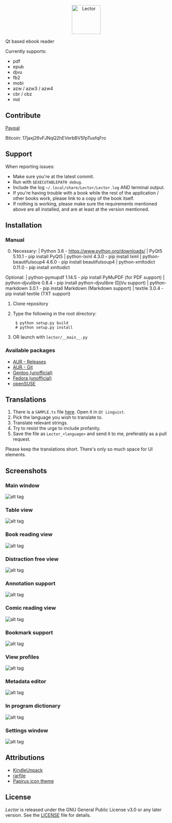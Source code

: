 <p align="center"><img src="lector/resources/raw/logo/logotype_horizontal.svg" alt="Lector" height="90px"></p>

Qt based ebook reader

Currently supports:
* pdf
* epub
* djvu
* fb2
* mobi
* azw / azw3 / azw4
* cbr / cbz
* md

## Contribute
[Paypal](https://www.paypal.me/supportlector)

Bitcoin: 17jaxj26vFJNqQ2hEVerbBV5fpTusfqFro




## Support
When reporting issues:
* Make sure you're at the latest commit.
* Run with `$EXECUTABLEPATH debug`.
* Include the log `~/.local/share/Lector/Lector.log` AND terminal output.
* If you're having trouble with a book while the rest of the application / other books work, please link to a copy of the book itself.
* If nothing is working, please make sure the requirements mentioned above are all installed, and are at least at the version mentioned.

## Installation
### Manual
0. Necessary:
| Python  3.6   -  https://www.python.org/downloads/
| PyQt5  5.10.1  - pip install PyQt5
| python-lxml  4.3.0  -  pip install lxml
| python-beautifulsoup4 4.6.0 - pip install beautifulsoup4 
| python-xmltodict 0.11.0  -  pip install xmltodict
  
  Optional:
| python-pymupdf 1.14.5  -  pip install PyMuPDF (for PDF support)
| python-djvulibre  0.8.4 - pip install python-djvulibre (DjVu support)
| python-markdown 3.0.1 - pip install Markdown (Markdown support)
| textile 3.0.4 - pip install textile (TXT support)

1. Clone repository
2. Type the following in the root directory:

        $ python setup.py build
        # python setup.py install
3. OR launch with `lector/__main__.py`

### Available packages
* [AUR - Releases](https://aur.archlinux.org/packages/lector/)
* [AUR - Git](https://aur.archlinux.org/packages/lector-git/)
* [Gentoo (unofficial)](https://bitbucket.org/szymonsz/gen2-overlay/src/master/app-text/lector/)
* [Fedora (unofficial)](https://copr.fedorainfracloud.org/coprs/bugzy/lector/)
* [openSUSE](https://software.opensuse.org/package/lector)

## Translations
1. There is a `SAMPLE.ts` file [here](https://github.com/BasioMeusPuga/Lector/tree/master/lector/resources/translations). Open it in `Qt Linguist`.
2. Pick the language you wish to translate to.
3. Translate relevant strings.
4. Try to resist the urge to include profanity.
5. Save the file as `Lector_<language>` and send it to me, preferably as a pull request.

Please keep the translations short. There's only so much space for UI elements.

## Screenshots

### Main window
![alt tag](https://i.imgur.com/516hRkS.png)

### Table view
![alt tag](https://i.imgur.com/o9An7AR.png)

### Book reading view
![alt tag](https://i.imgur.com/ITG63Fc.png)

### Distraction free view
![alt tag](https://i.imgur.com/g8Ltupy.png)

### Annotation support
![alt tag](https://i.imgur.com/gLK29F4.png)

### Comic reading view
![alt tag](https://i.imgur.com/rvvTQCM.png)

### Bookmark support
![alt tag](https://i.imgur.com/Y7qoU8m.png)

### View profiles
![alt tag](https://i.imgur.com/awE2q2K.png)

### Metadata editor
![alt tag](https://i.imgur.com/0CDpNO8.png)

### In program dictionary
![alt tag](https://i.imgur.com/RF72m2h.png)

### Settings window
![alt tag](https://i.imgur.com/l6zJXaH.png)

## Attributions
* [KindleUnpack](https://github.com/kevinhendricks/KindleUnpack)
* [rarfile](https://github.com/markokr/rarfile)
* [Papirus icon theme](https://github.com/PapirusDevelopmentTeam/papirus-icon-theme)

## License
_Lector_ is released under the GNU General Public License v3.0 or any later version.
See the [LICENSE](LICENSE) file for details.
